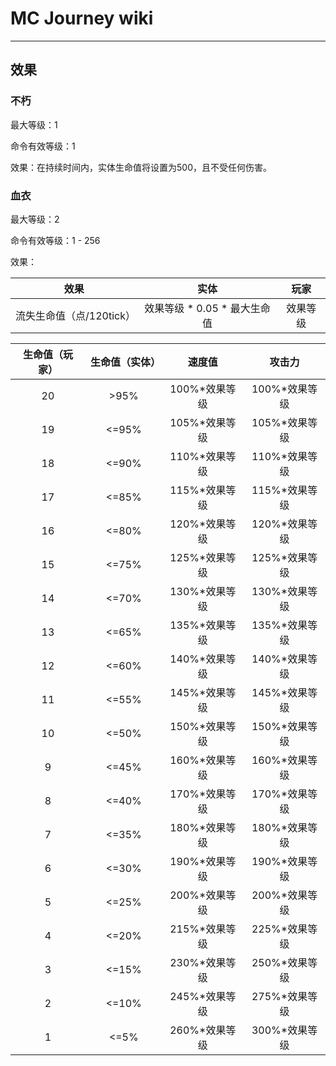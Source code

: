 # MC Journey wiki

---

## 效果

### 不朽

最大等级：1

命令有效等级：1

效果：在持续时间内，实体生命值将设置为500，且不受任何伤害。

### 血衣

最大等级：2

命令有效等级：1 - 256

效果：

|效果|实体|玩家|
|:-:|:-:|:-:|
|流失生命值（点/120tick）|效果等级 * 0.05 * 最大生命值|效果等级|

|生命值（玩家）|生命值（实体）|速度值|攻击力|
|:-:|:-:|:-:|:-:|
|20|>95%|100%*效果等级|100%*效果等级|
|19|<=95%|105%*效果等级|105%*效果等级|
|18|<=90%|110%*效果等级|110%*效果等级|
|17|<=85%|115%*效果等级|115%*效果等级|
|16|<=80%|120%*效果等级|120%*效果等级|
|15|<=75%|125%*效果等级|125%*效果等级|
|14|<=70%|130%*效果等级|130%*效果等级|
|13|<=65%|135%*效果等级|135%*效果等级|
|12|<=60%|140%*效果等级|140%*效果等级|
|11|<=55%|145%*效果等级|145%*效果等级|
|10|<=50%|150%*效果等级|150%*效果等级|
|9|<=45%|160%*效果等级|160%*效果等级|
|8|<=40%|170%*效果等级|170%*效果等级|
|7|<=35%|180%*效果等级|180%*效果等级|
|6|<=30%|190%*效果等级|190%*效果等级|
|5|<=25%|200%*效果等级|200%*效果等级|
|4|<=20%|215%*效果等级|225%*效果等级|
|3|<=15%|230%*效果等级|250%*效果等级|
|2|<=10%|245%*效果等级|275%*效果等级|
|1|<=5%|260%*效果等级|300%*效果等级|
